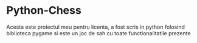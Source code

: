 # Python-Chess

Acesta este proiectul meu pentru licenta, a fost scris in python folosind biblioteca pygame si este un joc de sah cu toate functionalitatile prezente
